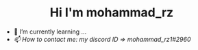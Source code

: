 <h1 align="center" >Hi I'm mohammad_rz</h1>

- 🌱 I’m currently learning ...
- <i>📫 How to contact me: my discord ID => mohammad_rz1#2960</i>
